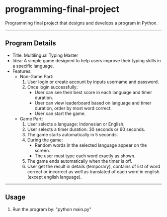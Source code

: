 # programming-final-project
Programming final project that designs and develops a program in Python.

---

## Program Details
- Title: Multilingual Typing Master
- Idea: A simple game designed to help users improve their typing skills in a specific language.
- Features:
    - Non-Game Part:
        1. User login or create account by inputs username and password.
        2. Once login successfully:
            - User can see their best score in each language and timer duration.
            - User can view leaderboard based on language and timer duration, order by most word correct.
            - User can start the game.
    - Game Part:
        1. User selects a language: Indonesian or English.
        2. User selects a timer duration: 30 seconds or 60 seconds.
        3. The game starts automatically in 5 seconds.
        4. During the game:
            - Random words in the selected language appear on the screen.
            - The user must type each word exactly as shown.
        5. The game ends automatically when the timer is off.
        6. User get the result in details (temporary), contains of list of word correct or incorrect as well as translated of each word in english (except english language).

---

## Usage
1. Run the program by: "python main.py"